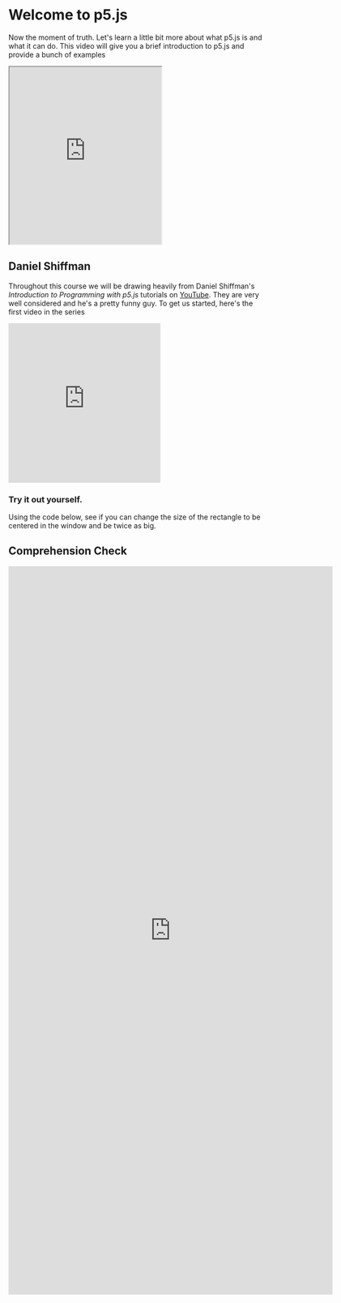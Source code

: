 # Welcome to p5.js

Now the moment of truth. Let's learn a little bit more about what p5.js is and what it can do. This video will give you a brief introduction to p5.js and provide a bunch of examples

<iframe width="{{site.data.course.iframe_width}}" height="350"  src="https://hello.p5js.org"> </iframe>

## Daniel Shiffman
Throughout this course we will be drawing heavily from Daniel Shiffman's _Introduction to Programming with p5.js_ tutorials on [YouTube](https://www.youtube.com/playlist?list=PLRqwX-V7Uu6Zy51Q-x9tMWIv9cueOFTFA). They are very well considered and he's a pretty funny guy. To get us started, here's the first video in the series
<iframe width="{{site.data.course.iframe_width}}" height="315"  src="https://www.youtube.com/embed/8j0UDiN7my4?rel=0&amp;showinfo=0" frameborder="0" allow="autoplay; encrypted-media" allowfullscreen></iframe>

### Try it out yourself.
Using the code below, see if you can change the size of the rectangle to be centered in the window and be twice as big.

<script type="text/p5" data-autoplay data-width="240" data-preview-width="320">
createCanvas(300, 100);
background(220);
rect(20,40,80,30);
</script>

## Comprehension Check
<iframe src="https://docs.google.com/forms/d/e/1FAIpQLSfSNeb_NgUyb4bsArG2Dz3FXD62TsVenqXtXOBGKju2FqiAgg/viewform?embedded=true" width="640" height="1438" frameborder="0" marginheight="0" marginwidth="0">Loading...</iframe>
